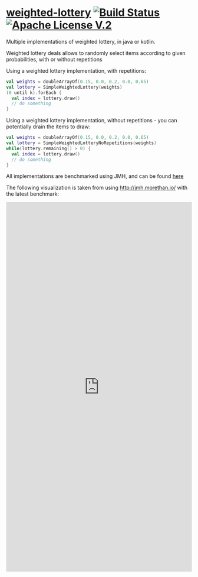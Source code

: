 # [weighted-lottery](https://github.com/guyko/weighted-lottery) [![Build Status](https://api.travis-ci.org/guyko/weighted-lottery.png?branch=master)](https://api.travis-ci.org/guyko/weighted-lottery) [![Apache License V.2](https://img.shields.io/badge/license-Apache%20V.2-blue.svg)](https://github.com/guyko/weighted-lottery/blob/master/LICENSE)

Multiple implementations of weighted lottery, in java or kotlin.

Weighted lottery deals allows to randomly select items according to given probabilities, with or without repetitions

Using a weighted lottery implementation, with repetitions:
```Kotlin
val weights = doubleArrayOf(0.15, 0.0, 0.2, 0.0, 0.65)
val lottery = SimpleWeightedLottery(weights)
(0 until k).forEach {
  val index = lottery.draw()
  // do something
}
```
Using a weighted lottery implementation, without repetitions - you can potentially drain the items to draw:
```Kotlin
val weights = doubleArrayOf(0.15, 0.0, 0.2, 0.0, 0.65)
val lottery = SimpleWeightedLotteryNoRepetitions(weights)
while(lottery.remaining() > 0) {
  val index = lottery.draw()
  // do something
}
```

All implementations are benchmarked using JMH, and can be found [here](https://jmh.morethan.io/?source=https://raw.githubusercontent.com/guyko/weighted-lottery/master/jmh-result.json)

The following visualization is taken from using http://jmh.morethan.io/ with the latest benchmark:

<iframe src="https://jmh.morethan.io/?source=https://raw.githubusercontent.com/guyko/weighted-lottery/master/jmh-result.json" width="100%" height="1000" frameBorder="0"></iframe>

